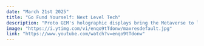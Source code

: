 ```yaml
---
date: "March 21st 2025"
title: "Go Fund Yourself: Next Level Tech"
description: "Proto GEM's holographic displays bring the Metaverse to life with Ultra HD visuals. Barmuze's Clarification Technology refines your favorite spirits for a smoother, cleaner taste."
image: "https://i.ytimg.com/vi/enqo9tTdonw/maxresdefault.jpg"
link: "https://www.youtube.com/watch?v=enqo9tTdonw"
---
```

